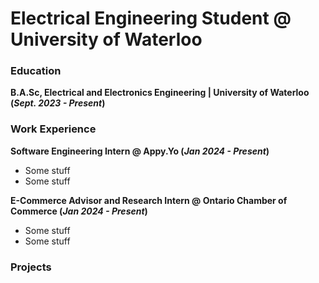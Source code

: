 # Electrical Engineering Student @ University of Waterloo


### Education 
**B.A.Sc, Electrical and Electronics Engineering | University of Waterloo (_Sept. 2023 - Present_)**

### Work Experience
**Software Engineering Intern @ Appy.Yo                (_Jan 2024 - Present_)**
  - Some stuff
  - Some stuff

**E-Commerce Advisor and Research Intern @ Ontario Chamber of Commerce   (_Jan 2024 - Present_)**
  - Some stuff
  - Some stuff

### Projects


